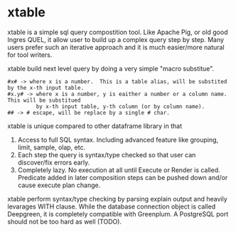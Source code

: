# xtable

xtable is a simple sql query compostition tool.  Like Apache Pig, or old good
Ingres QUEL, it allow user to build up a complex query step by step.  Many users
prefer such an iterative approach and it is much easier/more natural for tool
writers.

xtable build next level query by doing a very simple "macro substitue".   
```
#x# -> where x is a number.  This is a table alias, will be substited by the x-th input table.
#x.y# -> where x is a number, y is eaither a number or a column name.  This will be substitued
         by x-th input table, y-th column (or by column name).
## -> # escape, will be replace by a single # char.
```

xtable is unique compared to other dataframe library in that
1. Access to full SQL syntax.  Including advanced feature like grouping, limit, sample, olap, etc.
2. Each step the query is syntax/type checked so that user can discover/fix errors early.
3. Completely lazy.  No execution at all until Execute or Render is called.  Predicate added in
   later composition steps can be pushed down and/or cause execute plan change.
   
xtable perform syntax/type checking by parsing explain output and heavily levarages WITH clause. 
While the database connection object is called Deepgreen, it is completely compatible with Greenplum.
A PostgreSQL port should not be too hard as well (TODO).
